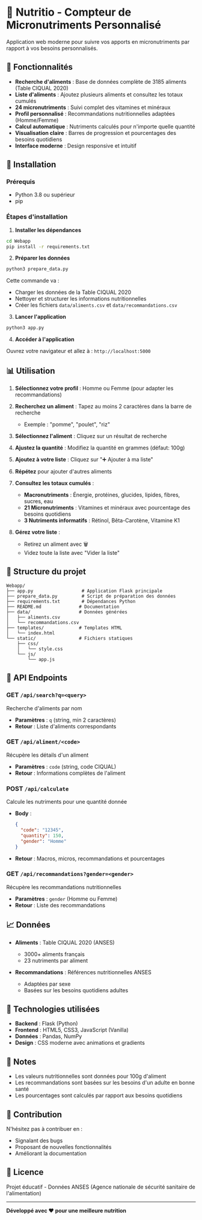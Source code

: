 # 🥗 Nutritio - Compteur de Micronutriments Personnalisé

Application web moderne pour suivre vos apports en micronutriments par rapport à vos besoins personnalisés.

## 🎯 Fonctionnalités

- **Recherche d'aliments** : Base de données complète de 3185 aliments (Table CIQUAL 2020)
- **Liste d'aliments** : Ajoutez plusieurs aliments et consultez les totaux cumulés
- **24 micronutriments** : Suivi complet des vitamines et minéraux
- **Profil personnalisé** : Recommandations nutritionnelles adaptées (Homme/Femme)
- **Calcul automatique** : Nutriments calculés pour n'importe quelle quantité
- **Visualisation claire** : Barres de progression et pourcentages des besoins quotidiens
- **Interface moderne** : Design responsive et intuitif

## 🚀 Installation

### Prérequis

- Python 3.8 ou supérieur
- pip

### Étapes d'installation

1. **Installer les dépendances**
```bash
cd Webapp
pip install -r requirements.txt
```

2. **Préparer les données**
```bash
python3 prepare_data.py
```

Cette commande va :
- Charger les données de la Table CIQUAL 2020
- Nettoyer et structurer les informations nutritionnelles
- Créer les fichiers `data/aliments.csv` et `data/recommandations.csv`

3. **Lancer l'application**
```bash
python3 app.py
```

4. **Accéder à l'application**

Ouvrez votre navigateur et allez à : `http://localhost:5000`

## 📊 Utilisation

1. **Sélectionnez votre profil** : Homme ou Femme (pour adapter les recommandations)

2. **Recherchez un aliment** : Tapez au moins 2 caractères dans la barre de recherche
   - Exemple : "pomme", "poulet", "riz"

3. **Sélectionnez l'aliment** : Cliquez sur un résultat de recherche

4. **Ajustez la quantité** : Modifiez la quantité en grammes (défaut: 100g)

5. **Ajoutez à votre liste** : Cliquez sur "➕ Ajouter à ma liste"

6. **Répétez** pour ajouter d'autres aliments

7. **Consultez les totaux cumulés** :
   - **Macronutriments** : Énergie, protéines, glucides, lipides, fibres, sucres, eau
   - **21 Micronutriments** : Vitamines et minéraux avec pourcentage des besoins quotidiens
   - **3 Nutriments informatifs** : Rétinol, Bêta-Carotène, Vitamine K1

8. **Gérez votre liste** :
   - Retirez un aliment avec 🗑️
   - Videz toute la liste avec "Vider la liste"

## 📁 Structure du projet

```
Webapp/
├── app.py                  # Application Flask principale
├── prepare_data.py         # Script de préparation des données
├── requirements.txt        # Dépendances Python
├── README.md              # Documentation
├── data/                  # Données générées
│   ├── aliments.csv
│   └── recommandations.csv
├── templates/             # Templates HTML
│   └── index.html
└── static/                # Fichiers statiques
    ├── css/
    │   └── style.css
    └── js/
        └── app.js
```

## 🔧 API Endpoints

### GET `/api/search?q=<query>`
Recherche d'aliments par nom
- **Paramètres** : `q` (string, min 2 caractères)
- **Retour** : Liste d'aliments correspondants

### GET `/api/aliment/<code>`
Récupère les détails d'un aliment
- **Paramètres** : `code` (string, code CIQUAL)
- **Retour** : Informations complètes de l'aliment

### POST `/api/calculate`
Calcule les nutriments pour une quantité donnée
- **Body** :
  ```json
  {
    "code": "12345",
    "quantity": 150,
    "gender": "Homme"
  }
  ```
- **Retour** : Macros, micros, recommandations et pourcentages

### GET `/api/recommandations?gender=<gender>`
Récupère les recommandations nutritionnelles
- **Paramètres** : `gender` (Homme ou Femme)
- **Retour** : Liste des recommandations

## 📈 Données

- **Aliments** : Table CIQUAL 2020 (ANSES)
  - 3000+ aliments français
  - 23 nutriments par aliment

- **Recommandations** : Références nutritionnelles ANSES
  - Adaptées par sexe
  - Basées sur les besoins quotidiens adultes

## 🎨 Technologies utilisées

- **Backend** : Flask (Python)
- **Frontend** : HTML5, CSS3, JavaScript (Vanilla)
- **Données** : Pandas, NumPy
- **Design** : CSS moderne avec animations et gradients

## 📝 Notes

- Les valeurs nutritionnelles sont données pour 100g d'aliment
- Les recommandations sont basées sur les besoins d'un adulte en bonne santé
- Les pourcentages sont calculés par rapport aux besoins quotidiens

## 🤝 Contribution

N'hésitez pas à contribuer en :
- Signalant des bugs
- Proposant de nouvelles fonctionnalités
- Améliorant la documentation

## 📄 Licence

Projet éducatif - Données ANSES (Agence nationale de sécurité sanitaire de l'alimentation)

---

**Développé avec ❤️ pour une meilleure nutrition**

